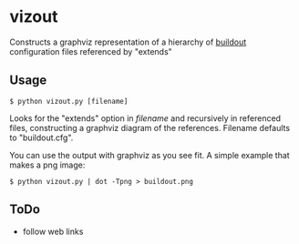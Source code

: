 vizout
======

Constructs a graphviz representation of a hierarchy of [buildout](http://www.buildout.org) configuration files referenced by "extends"

Usage
-----

<code>$ python vizout.py [filename]</code>

Looks for the "extends" option in _filename_ and recursively in referenced files, constructing a graphviz diagram of the references. Filename defaults to "buildout.cfg".

You can use the output with graphviz as you see fit. A simple example that makes a png image:

<code>$ python vizout.py | dot -Tpng > buildout.png</code>

ToDo
----

* follow web links
